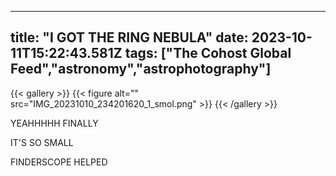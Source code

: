 
---
title: "I GOT THE RING NEBULA"
date: 2023-10-11T15:22:43.581Z
tags: ["The Cohost Global Feed","astronomy","astrophotography"]
---
{{< gallery >}}
{{< figure alt="" src="IMG_20231010_234201620_1_smol.png" >}}
{{< /gallery >}}

YEAHHHHH FINALLY

IT'S SO SMALL

FINDERSCOPE HELPED

